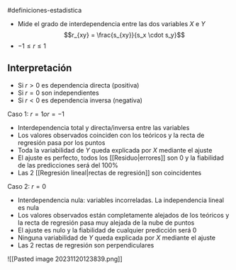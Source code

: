 #definiciones-estadistica 

- Mide el grado de interdependencia entre las dos variables $X$ e $Y$
$$r_{xy} = \frac{s_{xy}}{s_x \cdot s_y}$$
- $-1 \leq r \leq 1$

## Interpretación

- Si $r>0$ es dependencia directa (positiva)
- Si $r = 0$ son independientes
- Si $r < 0$ es dependencia inversa (negativa)

Caso 1: $r= 1 o r=-1$

- Interdependencia total y directa/inversa entre las variables
- Los valores observados coinciden con los teóricos y la recta de regresión pasa por los puntos
- Toda la variabilidad de $Y$ queda explicada por $X$ mediante el ajuste
- El ajuste es perfecto, todos los [[Residuo|errores]] son 0 y la fiabilidad de las predicciones será del $100 \%$
- Las 2 [[Regresión lineal|rectas de regresión]] son coincidentes

Caso 2: $r=0$

- Interdependencia nula: variables incorreladas. La independencia lineal es nula
- Los valores observados están completamente alejados de los teóricos y la recta de regresión pasa muy alejada de la nube de puntos
- El ajuste es nulo y la fiabilidad de cualquier predicción será 0
- Ninguna variabilidad de $Y$ queda explicada por $X$ mediante el ajuste
- Las 2 rectas de regresión son perpendiculares

![[Pasted image 20231120123839.png]]